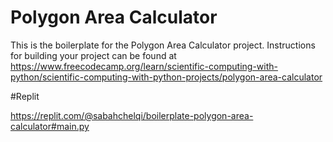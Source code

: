 # Polygon Area Calculator

This is the boilerplate for the Polygon Area Calculator project. Instructions for building your project can be found at https://www.freecodecamp.org/learn/scientific-computing-with-python/scientific-computing-with-python-projects/polygon-area-calculator

#Replit 

https://replit.com/@sabahchelqi/boilerplate-polygon-area-calculator#main.py
